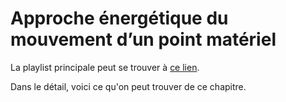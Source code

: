 # Approche énergétique du mouvement d’un point matériel

La playlist principale peut se trouver à [ce lien](https://youtube.com/playlist?list=PLEABsk5Xlyk7IYarRLn6vv5EOtiUs6xRD).

Dans le détail, voici ce qu'on peut trouver de ce chapitre.

